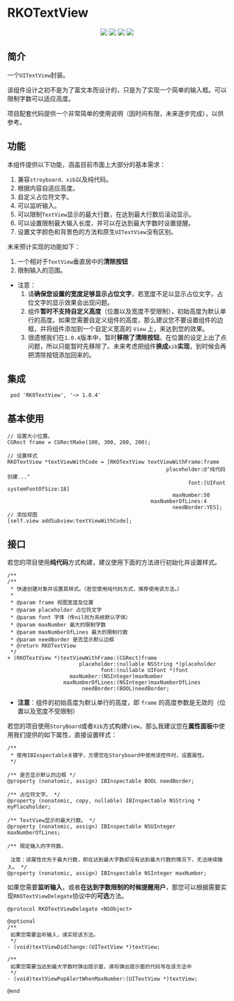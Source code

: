 # RKOTextView

<p align="center">
<a href=""><img src="https://img.shields.io/badge/pod-v1.0.4-brightgreen.svg"></a>
<a href=""><img src="https://img.shields.io/badge/ObjectiveC-compatible-orange.svg"></a>
<a href=""><img src="https://img.shields.io/badge/platform-iOS%207.0%2B-ff69b5152950834.svg"></a>
<a href="https://github.com/rakuyoMo/RKOTools/blob/master/LICENSE"><img src="https://img.shields.io/badge/license-MIT-green.svg?style=flat"></a>
</p>

## 简介

一个`UITextView`封装。

该组件设计之初不是为了富文本而设计的，只是为了实现一个简单的输入框。可以限制字数可以适应高度。

项目配套代码提供一个非常简单的使用说明（因时间有限，未来逐步完成），以供参考。

## 功能

本组件提供以下功能，涵盖目前市面上大部分的基本需求：
 1. 兼容`stroyboard、xib`以及纯代码。
 2. 根据内容自适应高度。
 3. 自定义占位符文字。
 4. 可以监听输入。
 5. 可以限制`TextView`显示的最大行数，在达到最大行数后滚动显示。
 6. 可以设置限制最大输入长度，并可以在达到最大字数时设置提醒。
 7. 设置文字颜色和背景色的方法和原生`UITextView`没有区别。

未来预计实现的功能如下：
1. 一个相对于`TextView`垂直居中的**清除按钮**
2. 限制输入的范围。

- 注意：
    1. 请**确保您设置的宽度足够显示占位文字**，若宽度不足以显示占位文字，占位文字的显示效果会出现问题。
    2. 组件**暂时不支持自定义高度**（位置以及宽度不受限制），初始高度为默认单行的高度。如果您需要自定义组件的高度，那么建议您不要设置组件的边框，并将组件添加到一个自定义宽高的 `View` 上，来达到您的效果。
    3. 很遗憾我们在`1.0.4`版本中，暂时**移除了清除按钮**。在位置的设定上出了点问题，所以只能暂时先移除了。未来考虑把组件**换成**`xib`**实现**，到时候会再把清除按钮添加回来的。

## 集成

```shell
 pod 'RKOTextView', '~> 1.0.4'
```

## 基本使用

```objc
// 设置大小位置。
CGRect frame = CGRectMake(100, 300, 200, 200);
    
// 设置样式
RKOTextView *textViewWithCode = [RKOTextView textViewWithFrame:frame
                                                   placeholder:@"纯代码创建..."
                                                          font:[UIFont systemFontOfSize:18]
                                                     maxNumber:50
                                              maxNumberOfLines:4
                                                     needBorder:YES];
// 添加视图
[self.view addSubview:textViewWithCode];
```

## 接口

若您的项目使用**纯代码**方式构建，建议使用下面的方法进行初始化并设置样式。

```objc
/**
/**
 * 快速创建对象并设置其样式。（若您使用纯代码方式，推荐使用该方法。）
 *
 * @param frame 视图宽度及位置
 * @param placeholder 占位符文字
 * @param font 字体（传nil则为系统默认字体）
 * @param maxNumber 最大的限制字数
 * @param maxNumberOfLines 最大的限制行数
 * @param needBorder 是否显示默认边框
 * @return RKOTextView
 */
+ (RKOTextView *)textViewWithFrame:(CGRect)frame
                       placeholder:(nullable NSString *)placeholder
                              font:(nullable UIFont *)font
                    maxNumber:(NSInteger)maxNumber
                  maxNumberOfLines:(NSInteger)maxNumberOfLines
                        needBorder:(BOOL)needBorder;
```

- **注意**：组件的初始高度为默认单行的高度，即 `frame` 的高度参数是无效的（位置以及宽度不受限制）

若您的项目使用`StoryBoard`或者`Xib`方式构建`View`，那么我建议您在**属性面板**中使用我们提供的如下属性，直接设置样式：

```objc
/**
 * 使用IBInspectable关键字，方便您在Storyboard中使用该控件时，设置属性。
 */

/** 是否显示默认的边框 */
@property (nonatomic, assign) IBInspectable BOOL needBorder;

/** 占位符文字。 */
@property (nonatomic, copy, nullable) IBInspectable NSString * myPlaceholder;

/** TextView显示的最大行数。 */
@property (nonatomic, assign) IBInspectable NSUInteger maxNumberOfLines;

/** 限定输入的字符数。
 
 注意：该属性优先于最大行数，即在达到最大字数却没有达到最大行数的情况下，无法继续输入。 */
@property (nonatomic, assign) IBInspectable NSInteger maxNumber;
```

如果您需要**监听输入**，或者**在达到字数限制的时候提醒用户**，那您可以根据需要实现`RKOTextViewDelegate`协议中的**可选**方法。

```objc
@protocol RKOTextViewDelegate <NSObject>

@optional
/**
 如果您需要监听输入，请实现该方法。
 */
- (void)textViewDidChange:(UITextView *)textView;

/**
 如果您需要当达到最大字数时弹出提示窗，请将弹出提示窗的代码写在该方法中
 */
- (void)textViewPopAlertWhenMaxNumber:(UITextView *)textView;

@end
```